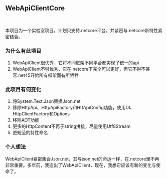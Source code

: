 ## WebApiClientCore 　　　　　　　　　　　　　　　　　　　
本项目为一个实验室项目，计划只支持.netcore平台，并紧密与.netcore新特性紧密结合。
 
### 为什么有此项目
 
1. WebApiClient很优秀，它将不同框架不同平台都实现了统一的api
2. WebApiClient不够优秀，它在.netcore下完全可以更好，但它不得不兼容.net45开始所有框架而有所牺牲


### 此项目有何变化
1. 将System.Text.Json替换Json.net
2. 移除HttpApi、HttpApiFactory和HttApiConfig功能，使用DI、HttpClientFactory和Options
3. 移除AOT功能
4. 更多的HttpContent不再于string拼接，尽量使用Utf8Stream
5. 更规范的特性命名

### 个人想法
WebApiClient紧密集合Json.net，其与json.net的命运一样，在.netcore里不再非常重要。多年前，我造出了WebApiClient，现在，我想它应该有新的变化与使命了。
